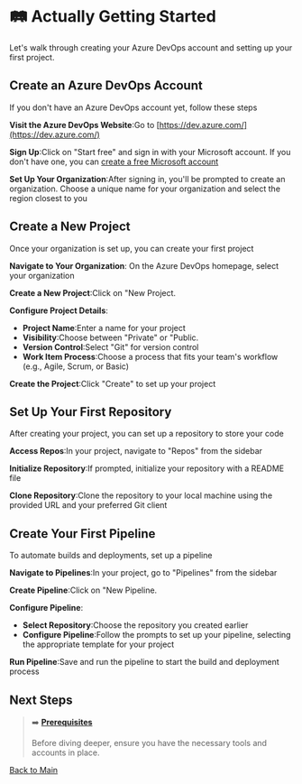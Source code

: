 # 🛤️ Actually Getting Started

Let's walk through creating your Azure DevOps account and setting up your first project.

## Create an Azure DevOps Account
If you don't have an Azure DevOps account yet, follow these steps

**Visit the Azure DevOps Website**:Go to [https://dev.azure.com/](https://dev.azure.com/)

**Sign Up**:Click on "Start free" and sign in with your Microsoft account. If you don't have one, you can [create a free Microsoft account](https://account.microsoft.com/account)

**Set Up Your Organization**:After signing in, you'll be prompted to create an organization. Choose a unique name for your organization and select the region closest to you

## Create a New Project
Once your organization is set up, you can create your first project

**Navigate to Your Organization**: On the Azure DevOps homepage, select your organization

**Create a New Project**:Click on "New Project.

**Configure Project Details**:
   - **Project Name**:Enter a name for your project
   - **Visibility**:Choose between "Private" or "Public.
   - **Version Control**:Select "Git" for version control
   - **Work Item Process**:Choose a process that fits your team's workflow (e.g., Agile, Scrum, or Basic)

**Create the Project**:Click "Create" to set up your project

## Set Up Your First Repository
After creating your project, you can set up a repository to store your code

**Access Repos**:In your project, navigate to "Repos" from the sidebar

**Initialize Repository**:If prompted, initialize your repository with a README file

**Clone Repository**:Clone the repository to your local machine using the provided URL and your preferred Git client

## Create Your First Pipeline
To automate builds and deployments, set up a pipeline

**Navigate to Pipelines**:In your project, go to "Pipelines" from the sidebar

**Create Pipeline**:Click on "New Pipeline.

**Configure Pipeline**:
   - **Select Repository**:Choose the repository you created earlier
   - **Configure Pipeline**:Follow the prompts to set up your pipeline, selecting the appropriate template for your project

**Run Pipeline**:Save and run the pipeline to start the build and deployment process

## Next Steps

> ➡️ **[Prerequisites](prerequisites.md)**
>
> Before diving deeper, ensure you have the necessary tools and accounts in place.

[Back to Main](../README.md#table-of-contents)